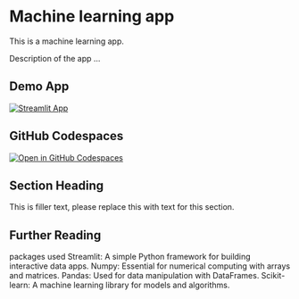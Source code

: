 #  Machine learning app 

This is a machine learning app.


Description of the app ...

## Demo App

[![Streamlit App](https://static.streamlit.io/badges/streamlit_badge_black_white.svg)](https://Naz-machinelearning.streamlit.app/)

## GitHub Codespaces

[![Open in GitHub Codespaces](https://github.com/codespaces/badge.svg)](https://codespaces.new/streamlit/app-starter-kit?quickstart=1)

## Section Heading

This is filler text, please replace this with text for this section.

## Further Reading

packages used
Streamlit: A simple Python framework for building interactive data apps.
Numpy: Essential for numerical computing with arrays and matrices.
Pandas: Used for data manipulation with DataFrames.
Scikit-learn: A machine learning library for models and algorithms.

